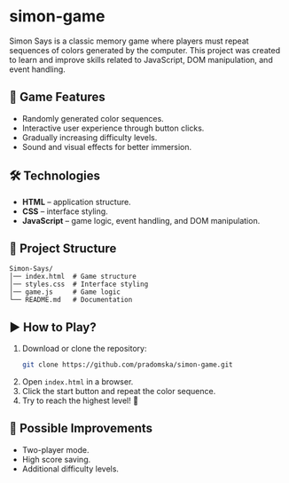 # simon-game

Simon Says is a classic memory game where players must repeat sequences of colors generated by the computer. This project was created to learn and improve skills related to JavaScript, DOM manipulation, and event handling.

## 🚀 Game Features
- Randomly generated color sequences.
- Interactive user experience through button clicks.
- Gradually increasing difficulty levels.
- Sound and visual effects for better immersion.

## 🛠️ Technologies
- **HTML** – application structure.
- **CSS** – interface styling.
- **JavaScript** – game logic, event handling, and DOM manipulation.

## 📂 Project Structure
```
Simon-Says/
│── index.html  # Game structure
│── styles.css  # Interface styling
│── game.js     # Game logic
└── README.md   # Documentation
```

## ▶️ How to Play?
1. Download or clone the repository:
   ```bash
   git clone https://github.com/pradomska/simon-game.git
   ```
2. Open `index.html` in a browser.
3. Click the start button and repeat the color sequence.
4. Try to reach the highest level! 🎉

## 🔮 Possible Improvements
- Two-player mode.
- High score saving.
- Additional difficulty levels.

